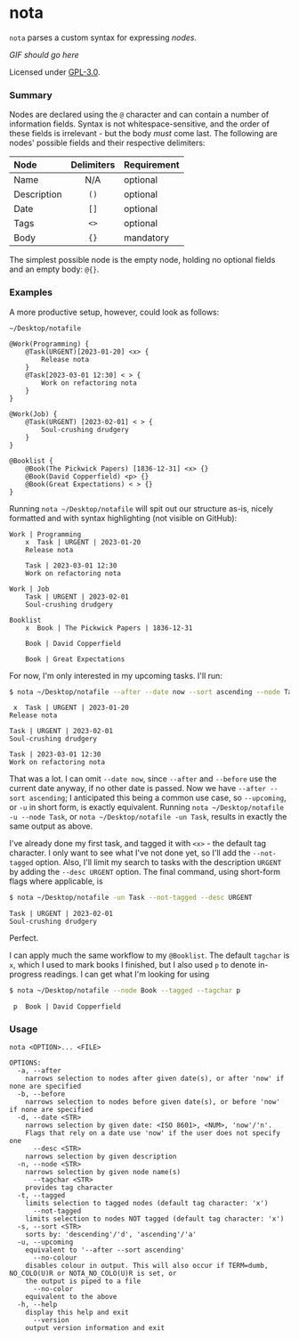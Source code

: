 # nota

`nota` parses a custom syntax for expressing *nodes.*

*GIF should go here*

Licensed under [GPL-3.0](./LICENCE).

### Summary

Nodes are declared using the `@` character and can contain a number of information fields. Syntax is not
whitespace-sensitive, and the order of these fields is irrelevant - but the body *must* come last. The following are
nodes' possible fields and their respective delimiters:

| Node        | Delimiters | Requirement |
| :---------- | :--------: | :---------- |
| Name        | N/A        | optional    |
| Description | `()`         | optional    |
| Date        | `[]`         | optional    |
| Tags        | `<>`         | optional    |
| Body        | `{}`         | mandatory   |

The simplest possible node is the empty node, holding no optional fields and an empty body: `@{}`.

### Examples

A more productive setup, however, could look as follows:

`~/Desktop/notafile`
```
@Work(Programming) {
    @Task(URGENT)[2023-01-20] <x> {
        Release nota
    }
    @Task[2023-03-01 12:30] < > {
        Work on refactoring nota
    }
}

@Work(Job) {
    @Task(URGENT) [2023-02-01] < > {
        Soul-crushing drudgery
    }
}

@Booklist {
    @Book(The Pickwick Papers) [1836-12-31] <x> {}
    @Book(David Copperfield) <p> {}
    @Book(Great Expectations) < > {}
}
```

Running `nota ~/Desktop/notafile` will spit out our structure as-is, nicely formatted and with syntax highlighting
(not visible on GitHub):
```
Work | Programming
	x  Task | URGENT | 2023-01-20
	Release nota

	Task | 2023-03-01 12:30
	Work on refactoring nota

Work | Job
	Task | URGENT | 2023-02-01
	Soul-crushing drudgery

Booklist
	x  Book | The Pickwick Papers | 1836-12-31

	Book | David Copperfield

	Book | Great Expectations
```

For now, I'm only interested in my upcoming tasks.
I'll run:
```sh
$ nota ~/Desktop/notafile --after --date now --sort ascending --node Task
```
```
 x  Task | URGENT | 2023-01-20
Release nota

Task | URGENT | 2023-02-01
Soul-crushing drudgery

Task | 2023-03-01 12:30
Work on refactoring nota
```
That was a lot. I can omit `--date now`, since `--after` and `--before` use the current date anyway, if no other date
is passed. Now we have `--after --sort ascending`; I anticipated this being a common use case, so `--upcoming`, or `-u`
in short form, is exactly equivalent. Running `nota ~/Desktop/notafile -u --node Task`, or
`nota ~/Desktop/notafile -un Task`, results in exactly the same output as above.

I've already done my first task, and tagged it with `<x>` - the default tag character. I only want to see what I've not
done yet, so I'll add the `--not-tagged` option. Also, I'll limit my search to tasks with the description `URGENT` by
adding the `--desc URGENT` option. The final command, using short-form flags where applicable, is
```sh
$ nota ~/Desktop/notafile -un Task --not-tagged --desc URGENT
```
```
Task | URGENT | 2023-02-01
Soul-crushing drudgery
```
Perfect.

I can apply much the same workflow to my `@Booklist`. The default `tagchar` is `x`, which I used to mark books I
finished, but I also used `p` to denote in-progress readings. I can get what I'm looking for using
```sh
$ nota ~/Desktop/notafile --node Book --tagged --tagchar p
```
```
 p  Book | David Copperfield
```

### Usage
```
nota <OPTION>... <FILE>

OPTIONS:
  -a, --after
	narrows selection to nodes after given date(s), or after 'now' if none are specified
  -b, --before
	narrows selection to nodes before given date(s), or before 'now' if none are specified
  -d, --date <STR>
	narrows selection by given date: <ISO 8601>, <NUM>, 'now'/'n'.
	Flags that rely on a date use 'now' if the user does not specify one
      --desc <STR>
	narrows selection by given description
  -n, --node <STR>
	narrows selection by given node name(s)
      --tagchar <STR>
	provides tag character
  -t, --tagged
	limits selection to tagged nodes (default tag character: 'x')
      --not-tagged
	limits selection to nodes NOT tagged (default tag character: 'x')
  -s, --sort <STR>
	sorts by: 'descending'/'d', 'ascending'/'a'
  -u, --upcoming
	equivalent to '--after --sort ascending'
      --no-colour
	disables colour in output. This will also occur if TERM=dumb, NO_COLO(U)R or NOTA_NO_COLO(U)R is set, or
	the output is piped to a file
      --no-color
	equivalent to the above
  -h, --help
	display this help and exit
      --version
	output version information and exit
```
